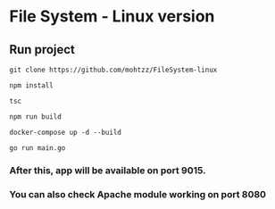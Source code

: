 # File System - Linux version

## Run project
```
git clone https://github.com/mohtzz/FileSystem-linux
```
```
npm install
```
```
tsc
```
```
npm run build
```
```
docker-compose up -d --build
```
```
go run main.go
```
### After this, app will be available on port 9015.
### You can also check Apache module working on port 8080
